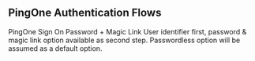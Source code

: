 ## PingOne Authentication Flows

PingOne Sign On Password + Magic Link
User identifier first, password & magic link option available as second step. Passwordless option will be assumed as a default option. 
